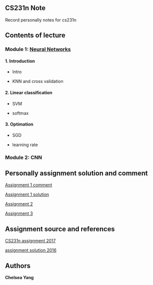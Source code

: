 ## CS231n Note

Record personally notes for cs231n

## Contents of lecture

### Module 1: [Neural Networks](https://github.com/yangyuchelsea/cs231n-note/blob/master/Mind-mapping/Module-1/notes.md)

#### 1. Introduction
  
  * Intro
  
  * KNN and cross validation
  

#### 2. Linear classification

  * SVM

  * softmax

#### 3. Optimation
  
  * SGD
  
  * learning rate


### Module 2: CNN

## Personally assignment solution and comment


[Assignment 1 comment](https://github.com/yangyuchelsea/cs231n-note/blob/master/Assignment%201/readme.md)

[Assignment 1 solution](https://github.com/yangyuchelsea/cs231n-note/tree/master/Assignment%201/Assignment1-solution)

[Assignment 2](https://github.com/yangyuchelsea/cs231n-note/blob/master/Assignment%202/readme.md)

[Assignment 3](https://github.com/yangyuchelsea/cs231n-note/tree/master/Assignment%203/readme.md)

## Assignment source and references

[CS231n assignment 2017](http://cs231n.github.io)

[assignment solution 2016](https://github.com/lightaime/cs231n)


## Authors

**Chelsea Yang** 

